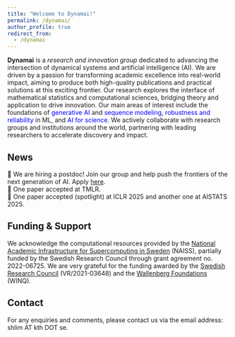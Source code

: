 ```yaml
---
title: "Welcome to Dynamai!"
permalink: /dynamai/
author_profile: true
redirect_from:
  - /dynamai
---
```


**Dynamai** is a *research and innovation group* dedicated to advancing the intersection of dynamical systems and artificial intelligence (AI). We are driven by a passion for transforming academic excellence into real-world impact, aiming to produce both high-quality publications and practical solutions at this exciting frontier.
Our research explores the interface of mathematical statistics and computational sciences, bridging theory and application to drive innovation. Our main areas of interest include the foundations of <span style="color: blue;">generative AI</span> and <span style="color: blue">sequence modeling</span>, <span style="color: blue">robustness and reliability</span> in ML, and <span style="color: blue">AI for science</span>. We actively collaborate with research groups and institutions around the world, partnering with leading researchers to accelerate discovery and impact. 
<br>

## News
📣 We are hiring a postdoc! Join our group and help push the frontiers of the next generation of AI. Apply [here](https://academicjobsonline.org/ajo/jobs/30017).
<br>
📣 One paper accepted at TMLR.
<br>
📣 One paper accepted (spotlight) at ICLR 2025 and another one at AISTATS 2025.
<br>

## Funding & Support 
We acknowledge the computational resources provided by the [National Academic Infrastructure for Supercomputing in Sweden](https://www.naiss.se/) (NAISS), partially funded by the Swedish Research Council through grant agreement no. 2022-06725. We are very grateful for the funding awarded by the [Swedish Research Council](https://www.vr.se/english.html) (VR/2021-03648) and the [Wallenberg Foundations](https://www.wallenberg.org/en) (WINQ).

## Contact 
For any enquiries and comments, please contact us via the email address: shlim AT kth DOT se. 
